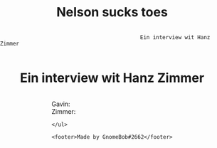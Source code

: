 # Nelson sucks toes 
                                                Ein interview wit Hanz Zimmer
<!DOCTYPE html>
<html>
<head>
    <title>Gavins G interview</title>
    <style>
        body {
            display: flex;
            flex-direction: column;
            align-items: center;
            margin: 0;
            padding: 0;
        }
        ul {
            list-style: none;
            padding: 0;
            text-align: left;
        }
        footer {
            margin-top: auto;
            padding: 10px;
            text-align: center;
        }
    </style>
</head>
<body>
    <h1>Ein interview wit Hanz Zimmer</h1>
    <ul>
        <li>Gavin:<li>
        <li>Zimmer:</li>
           
    </ul>

    <footer>Made by GnomeBob#2662</footer>
</body>
</html>
